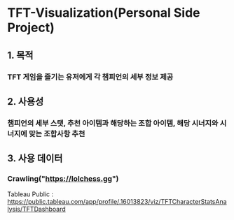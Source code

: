 # TFT-Visualization(Personal Side Project)

## 1. 목적 
###  TFT 게임을 즐기는 유저에게 각 챔피언의 세부 정보 제공
## 2. 사용성 
###  챔피언의 세부 스탯, 추천 아이템과 해당하는 조합 아이템, 해당 시너지와 시너지에 맞는 조합사항 추천
## 3. 사용 데이터
###  Crawling("https://lolchess.gg")

Tableau Public : https://public.tableau.com/app/profile/.16013823/viz/TFTCharacterStatsAnalysis/TFTDashboard
